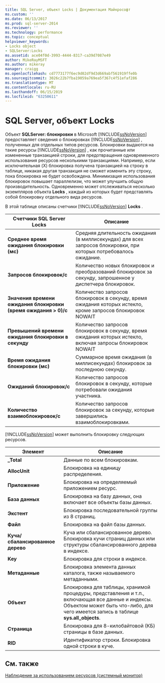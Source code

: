 ```yaml
---
title: SQL Server, объект Locks | Документация Майкрософт
ms.custom: ''
ms.date: 06/13/2017
ms.prod: sql-server-2014
ms.reviewer: ''
ms.technology: performance
ms.topic: conceptual
helpviewer_keywords:
- Locks object
- SQLServer:Locks
ms.assetid: ace04f0d-3993-4444-8317-ca39d7087e49
author: MikeRayMSFT
ms.author: mikeray
manager: craigg
ms.openlocfilehash: cd7773177f6ec9d02df9d3d669abf561919ffe0b
ms.sourcegitcommit: 3026c22b7fba19059a769ea5f367c4f51efaf286
ms.translationtype: MT
ms.contentlocale: ru-RU
ms.lasthandoff: 06/15/2019
ms.locfileid: "63250611"
---
```

# <a name="sql-server-locks-object"></a>SQL Server, объект Locks
  Объект **SQLServer: блокировки** в Microsoft [!INCLUDE[ssNoVersion](../../includes/ssnoversion-md.md)] предоставляет сведения о блокировках [!INCLUDE[ssNoVersion](../../includes/ssnoversion-md.md)] , полученных для отдельных типов ресурсов. Блокировки выдаются на такие ресурсы [!INCLUDE[ssNoVersion](../../includes/ssnoversion-md.md)] , как прочитанные или измененные транзакцией строки, для предотвращения одновременного использования ресурсов несколькими транзакциями. Например, если исключительная (X) блокировка получена транзакцией на строку в таблице, никакая другая транзакция не сможет изменить эту строку, пока блокировка не будет освобождена. Минимизация использования блокировок повышает параллелизм, что может улучшить общую производительность. Одновременно может отслеживаться несколько экземпляров объекта **Locks** , каждый из которых будет представлять собой блокировку отдельного вида ресурсов.  
  
 В этой таблице описаны счетчики [!INCLUDE[ssNoVersion](../../includes/ssnoversion-md.md)] **Locks** .  
  
|Счетчики SQL Server Locks|Описание|  
|-------------------------------|-----------------|  
|**Среднее время ожидания блокировки (мс)**|Средняя длительность ожидания (в миллисекундах) для всех запросов блокировки, при которых потребовалось ожидание.|  
|**Запросов блокировок/с**|Количество новых блокировок и преобразований блокировок за секунду, запрошенное у диспетчера блокировок.|  
|**Значения времени ожидания блокировки (время ожидания > 0)/с**|Количество запросов блокировок в секунду, время ожидания которых истекло, кроме запросов блокировок NOWAIT|  
|**Превышений времени ожидания блокировки в секунду**|Количество запросов блокировок в секунду, время ожидания которых истекло, включая запросы блокировок NOWAIT|  
|**Время ожидания блокировки (мс)**|Суммарное время ожидания (в миллисекундах) блокировок за последнюю секунду.|  
|**Ожиданий блокировок/с**|Количество запросов блокировок в секунду, которые потребовали ожидания участника.|  
|**Количество взаимоблокировок/с**|Количество запросов блокировок за секунду, которые завершились взаимоблокировками.|  
  
 [!INCLUDE[ssNoVersion](../../includes/ssnoversion-md.md)] может выполнить блокировку следующих ресурсов.  
  
|Элемент|Описание|  
|----------|-----------------|  
|**_Total**|Данные по всем блокировкам.|  
|**AllocUnit**|Блокировка на единицу распределения.|  
|**Приложение**|Блокировка на определяемый приложением ресурс.|  
|**База данных**|Блокировка на базу данных, она включает все объекты базы данных.|  
|**Экстент**|Блокировка последовательной группы из 8 страниц.|  
|**Файл**|Блокировка на файл базы данных.|  
|**Куча/сбалансированное дерево**|Куча или сбалансированное дерево. Блокировка кучи страниц данных или структуры сбалансированного дерева в индексе.|  
|**Key**|Блокировка для строки в индексе.|  
|**Метаданные**|Блокировка элемента данных каталога, также называемого метаданными.|  
|**Объект**|Блокировка для таблицы, хранимой процедуры, представления и т.п., включающая все данные и индексы. Объектом может быть что-либо, для чего имеется запись в таблице **sys.all_objects**.|  
|**Страница**|Блокировка для 8-килобайтовой (КБ) страницы в базе данных.|  
|**RID**|Идентификатор строки. Блокировка одной строки в куче.|  
  
## <a name="see-also"></a>См. также  
 [Наблюдение за использованием ресурсов (системный монитор)](monitor-resource-usage-system-monitor.md)  
  
  
